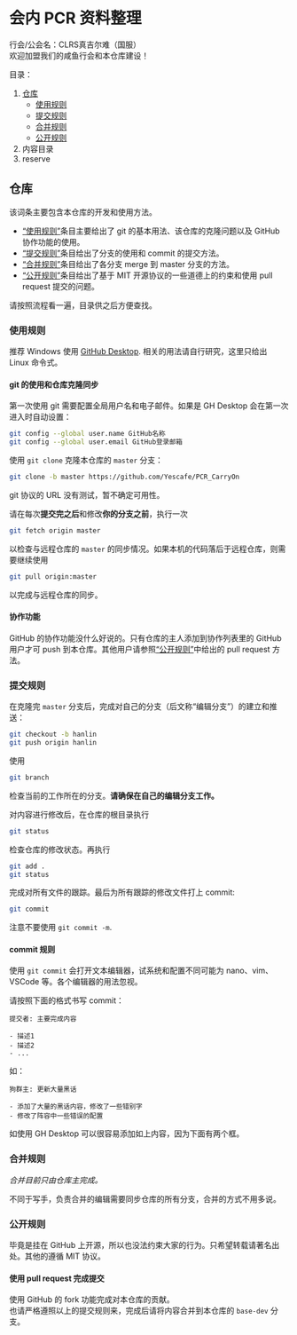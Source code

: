 # 会内 PCR 资料整理
行会/公会名：CLRS真吉尔难（国服）  
欢迎加盟我们的咸鱼行会和本仓库建设！  

目录：  
1. [仓库](#仓库)
   - [使用规则](#使用规则)
   - [提交规则](#提交规则)
   - [合并规则](#合并规则)
   - [公开规则](#公开规则)
2. 内容目录
3. reserve

## 仓库
该词条主要包含本仓库的开发和使用方法。  
- [“使用规则”](#使用规则)条目主要给出了 git 的基本用法、该仓库的克隆问题以及 GitHub 协作功能的使用。  
- [“提交规则”](#提交规则)条目给出了分支的使用和 commit 的提交方法。  
- [“合并规则”](#合并规则)条目给出了各分支 merge 到 master 分支的方法。  
- [“公开规则”](#公开规则)条目给出了基于 MIT 开源协议的一些道德上的约束和使用 pull request 提交的问题。  

请按照流程看一遍，目录供之后方便查找。    

### 使用规则
推荐 Windows 使用 [GitHub Desktop](https://desktop.github.com/). 相关的用法请自行研究，这里只给出 Linux 命令式。

#### git 的使用和仓库克隆同步

第一次使用 git 需要配置全局用户名和电子邮件。如果是 GH Desktop 会在第一次进入时自动设置：
```bash
git config --global user.name GitHub名称
git config --global user.email GitHub登录邮箱
```

使用 `git clone` 克隆本仓库的 `master` 分支：  
```bash
git clone -b master https://github.com/Yescafe/PCR_CarryOn
```
git 协议的 URL 没有测试，暂不确定可用性。  

请在每次**提交完之后**和修改**你的分支之前**，执行一次
```bash
git fetch origin master
```
以检查与远程仓库的 `master` 的同步情况。如果本机的代码落后于远程仓库，则需要继续使用
```bash
git pull origin:master
```
以完成与远程仓库的同步。  

#### 协作功能
GitHub 的协作功能没什么好说的。只有仓库的主人添加到协作列表里的 GitHub 用户才可 push 到本仓库。其他用户请参照[“公开规则”](#公开规则)中给出的 pull request 方法。

### 提交规则
在克隆完 `master` 分支后，完成对自己的分支（后文称“编辑分支”）的建立和推送：
```bash
git checkout -b hanlin
git push origin hanlin
```
使用
```bash
git branch
```
检查当前的工作所在的分支。**请确保在自己的编辑分支工作。**  

对内容进行修改后，在仓库的根目录执行
```bash
git status
```
检查仓库的修改状态。再执行
```bash
git add .
git status
```
完成对所有文件的跟踪。最后为所有跟踪的修改文件打上 commit: 
```bash
git commit
```
注意不要使用 `git commit -m`.  

#### commit 规则
使用 `git commit` 会打开文本编辑器，试系统和配置不同可能为 nano、vim、VSCode 等。各个编辑器的用法忽视。  

请按照下面的格式书写 commit：
```
提交者: 主要完成内容

- 描述1
- 描述2
- ...
```
如：
```
狗群主: 更新大量黑话

- 添加了大量的黑话内容，修改了一些错别字
- 修改了阵容中一些错误的配置
```
如使用 GH Desktop 可以很容易添加如上内容，因为下面有两个框。  

### 合并规则
*合并目前只由仓库主完成。*  

不同于写手，负责合并的编辑需要同步仓库的所有分支，合并的方式不用多说。  

### 公开规则
毕竟是挂在 GitHub 上开源，所以也没法约束大家的行为。只希望转载请著名出处。其他的遵循 MIT 协议。

#### 使用 pull request 完成提交
使用 GitHub 的 fork 功能完成对本仓库的贡献。  
也请严格遵照以上的提交规则来，完成后请将内容合并到本仓库的 `base-dev` 分支。  
